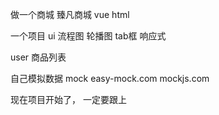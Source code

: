 做一个商城 臻凡商城
vue
html 


一个项目
  ui
  流程图
  轮播图
  tab框
  响应式


  user
  商品列表

  自己模拟数据
  mock
  easy-mock.com
  mockjs.com


现在项目开始了，
  一定要跟上
  

